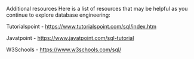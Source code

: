 Additional resources
Here is a list of resources that may be helpful as you continue to explore database engineering:

Tutorialspoint - https://www.tutorialspoint.com/sql/index.htm

Javatpoint - https://www.javatpoint.com/sql-tutorial

W3Schools - https://www.w3schools.com/sql/